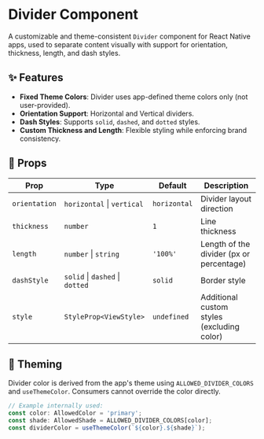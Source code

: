 # Divider Component

A customizable and theme-consistent `Divider` component for React Native apps, used to separate content visually with support for orientation, thickness, length, and dash styles. 

## ✨ Features

- **Fixed Theme Colors**: Divider uses app-defined theme colors only (not user-provided).
- **Orientation Support**: Horizontal and Vertical dividers.
- **Dash Styles**: Supports `solid`, `dashed`, and `dotted` styles.
- **Custom Thickness and Length**: Flexible styling while enforcing brand consistency.

## 🔧 Props

| Prop         | Type                                | Default                         | Description                                      |
|--------------|-------------------------------------|----------------------------------|--------------------------------------------------|
| `orientation`| `horizontal` \| `vertical`          | `horizontal`                     | Divider layout direction                         |
| `thickness`  | `number`                            | `1`                              | Line thickness                                   |
| `length`     | `number` \| `string`                | `'100%'`                         | Length of the divider (px or percentage)         |
| `dashStyle`  | `solid` \| `dashed` \| `dotted`     | `solid`                          | Border style                                     |
| `style`      | `StyleProp<ViewStyle>`              | `undefined`                      | Additional custom styles (excluding color)       |

## 🎨 Theming

Divider color is derived from the app's theme using `ALLOWED_DIVIDER_COLORS` and `useThemeColor`. Consumers cannot override the color directly.

```ts
// Example internally used:
const color: AllowedColor = 'primary';
const shade: AllowedShade = ALLOWED_DIVIDER_COLORS[color];
const dividerColor = useThemeColor(`${color}.${shade}`);
